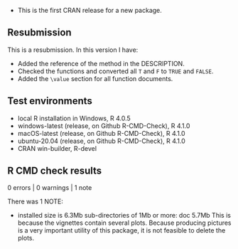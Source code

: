 * This is the first CRAN release for a new package.

## Resubmission
This is a resubmission. In this version I have:

* Added the reference of the method in the DESCRIPTION.
* Checked the functions and converted all `T` and `F` to `TRUE` and `FALSE`.
* Added the `\value` section for all function documents.

## Test environments

* local R installation in Windows, R 4.0.5
* windows-latest (release, on Github R-CMD-Check), R 4.1.0
* macOS-latest (release, on Github R-CMD-Check), R 4.1.0
* ubuntu-20.04 (release, on Github R-CMD-Check), R 4.1.0
* CRAN win-builder, R-devel

## R CMD check results

0 errors | 0 warnings | 1 note

There was 1 NOTE:

* installed size is  6.3Mb
  sub-directories of 1Mb or more:
        doc   5.7Mb
  This is because the vignettes contain several plots. Because producing pictures is a very important utility of this package, it is not feasible to delete the plots.
